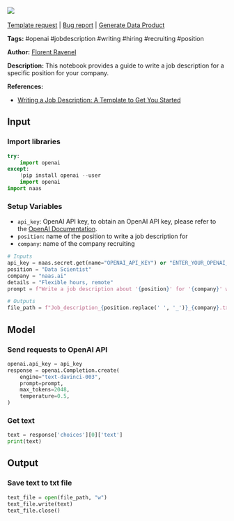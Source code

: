 <a href="https://app.naas.ai/user-redirect/naas/downloader?url=https://raw.githubusercontent.com/jupyter-naas/awesome-notebooks/master/OpenAI/OpenAI_Write_a_job_description.ipynb" target="_parent"><img src="https://naasai-public.s3.eu-west-3.amazonaws.com/Open_in_Naas_Lab.svg"/></a><br><br><a href="https://github.com/jupyter-naas/awesome-notebooks/issues/new?assignees=&labels=&template=template-request.md&title=Tool+-+Action+of+the+notebook+">Template request</a> | <a href="https://github.com/jupyter-naas/awesome-notebooks/issues/new?assignees=&labels=bug&template=bug_report.md&title=OpenAI+-+Write+a+job+description:+Error+short+description">Bug report</a> | <a href="https://app.naas.ai/user-redirect/naas/downloader?url=https://raw.githubusercontent.com/jupyter-naas/awesome-notebooks/master/Naas/Naas_Start_data_product.ipynb" target="_parent">Generate Data Product</a>

**Tags:** #openai #jobdescription #writing #hiring #recruiting #position

**Author:** [Florent Ravenel](https://www.linkedin.com/in/florent-ravenel/)

**Description:** This notebook provides a guide to write a job description for a specific position for your company.

**References:**
- [Writing a Job Description: A Template to Get You Started](https://www.indeed.com/hire/how-to-write-a-job-description)

## Input

### Import libraries


```python
try:
    import openai
except:
    !pip install openai --user
    import openai
import naas
```

### Setup Variables
- `api_key`: OpenAI API key, to obtain an OpenAI API key, please refer to the [OpenAI Documentation](https://openai.com/docs/).
- `position`: name of the position to write a job description for
- `company`: name of the company recruiting


```python
# Inputs
api_key = naas.secret.get(name="OPENAI_API_KEY") or "ENTER_YOUR_OPENAI_API_KEY"
position = "Data Scientist"
company = "naas.ai"
details = "Flexible hours, remote"
prompt = f"Write a job description about '{position}' for '{company}' with specific details: {details}"

# Outputs
file_path = f"Job_description_{position.replace(' ', '_')}_{company}.txt"
```

## Model

### Send requests to OpenAI API


```python
openai.api_key = api_key
response = openai.Completion.create(
    engine="text-davinci-003",
    prompt=prompt,
    max_tokens=2048,
    temperature=0.5,
)
```

### Get text


```python
text = response['choices'][0]['text']
print(text)
```

## Output

### Save text to txt file


```python
text_file = open(file_path, "w")
text_file.write(text)
text_file.close()
```

 
